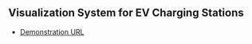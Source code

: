 ## Visualization System for EV Charging Stations
- [Demonstration URL](<https://bradpowell25-ev-stations-dashboard-app-x8wwos.streamlit.app/>)
